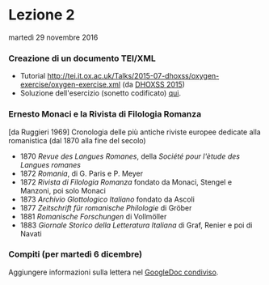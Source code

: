 # Lezione 2
martedì 29 novembre 2016

### Creazione di un documento TEI/XML
- Tutorial <http://tei.it.ox.ac.uk/Talks/2015-07-dhoxss/oxygen-exercise/oxygen-exercise.xml> (da [DHOXSS 2015](http://tei.it.ox.ac.uk/Talks/2015-07-dhoxss/))
- Soluzione dell'esercizio (sonetto codificato) [qui](https://github.com/elespdn/laboratorio-monaci/tree/master/lezione2/sonetto-TEI.xml).

### Ernesto Monaci e la Rivista di Filologia Romanza
[da Ruggieri 1969] Cronologia delle più antiche riviste europee dedicate alla romanistica (dal 1870 alla fine del secolo)

- 1870 *Revue des Langues Romanes*, della *Société pour l'ètude des Langues romanes*
- 1872 *Romania*, di G. Paris e P. Meyer
- 1872 *Rivista di Filologia Romanza* fondato da Monaci, Stengel e Manzoni, poi solo Monaci
- 1873 *Archivio Glottologico Italiano* fondato da Ascoli
- 1877 *Zeitschrift für romanische Philologie* di Gröber
- 1881 *Romanische Forschungen* di Vollmöller
- 1883 *Giornale Storico della Letteratura Italiana* di Graf, Renier e poi di Navati


### Compiti (per martedì 6 dicembre)

Aggiungere informazioni sulla lettera nel [GoogleDoc condiviso](https://docs.google.com/document/d/1a3w2RD7FX7GnFAryNSVaasCrAWV5DQj_bd0IqmV2Wt4/edit?usp=sharing). 

